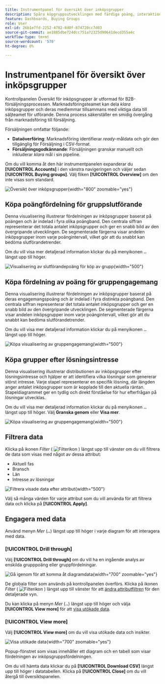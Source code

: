 ```yaml
---
title: Instrumentpanel för översikt över inköpsgrupper
description: Spåra köpgruppsutvecklingen med färdiga poäng, interaktionsstatistik och analys av lösningsintresse för att möjliggöra försäljning i Journey Optimizer B2B edition.
feature: Dashboards, Buying Groups
role: User
exl-id: 26b1e7fd-2252-4782-8d0f-874720cc7d03
source-git-commit: ae1885dbe724dcc751a72325d90641decd355a4c
workflow-type: tm+mt
source-wordcount: '570'
ht-degree: 0%

---
```


# Instrumentpanel för översikt över inköpsgrupper

Kontrollpanelen Översikt för inköpsgrupper är utformad för B2B-försäljningsprocessen. Marknadsföringsteamet kan dela _klara_ inköpsgrupper och deras medlemmar tillsammans med viktiga data till säljteamet för utförande. Denna process säkerställer en smidig övergång från marknadsföring till försäljning.

Försäljningen omfattar följande:

* **Dataöverföring**: Marknadsföring identifierar _ready_-måldata och gör den tillgänglig för Försäljning i CSV-format. 
* **Försäljningsgodkännande**: Försäljningen granskar manuellt och inkluderar _klara_ mål i sin pipeline.

Om du vill komma åt den här instrumentpanelen expanderar du **[!UICONTROL Accounts]** i den vänstra navigeringen och väljer sedan **[!UICONTROL Buying groups]**. Välj fliken **[!UICONTROL Overview]** om den inte visas som standard.

![Översikt över inköpsgrupper](./assets/buying-groups-overview.png){width="800" zoomable="yes"}
<!--
## Buying Group Status

Gain insights into your buying groups' progression with the Buying Group Status view. This visualization showcases the distribution of your buying groups categorized by their most recent status update within a specified time frame.

![Buying Groups overview](./assets/buying-groups-overview.png){width="800" zoomable="yes"}

**[!UICONTROL Status]** (y-axis): Track the journey of buying groups through various stages.
**[!UICONTROL Number of Buying Groups]** (x-axis): Quantify the number of buying groups at each status, providing a clear metric of your funnel's health and activity.

To generate a shareable PDF of your current view, click **[!UICONTROL Export]** at the top-right corner of the page. -->

## Köpa poängfördelning för gruppslutförande

Denna visualisering illustrerar fördelningen av inköpsgrupper baserat på poängen och är indelad i fyra olika poängband. Den centrala siffran representerar det totala antalet inköpsgrupper och ger en snabb bild av den övergripande utvecklingen. De segmenterade färgerna visar andelen inköpsgrupper inom varje poängintervall, vilket gör att du snabbt kan bedöma slutförandetrender.

Om du vill visa mer detaljerad information klickar du på menyikonen **..** längst upp till höger.

![Visualisering av slutförandepoäng för köp av grupp](./assets/buying-group-completion-score-chart.png){width="500"}

## Köpa fördelning av poäng för gruppengagemang

Denna visualisering illustrerar fördelningen av inköpsgrupper baserat på deras engagemangspoäng och är indelad i fyra distinkta poängband. Den centrala siffran representerar det totala antalet inköpsgrupper och ger en snabb bild av den övergripande utvecklingen. De segmenterade färgerna visar andelen inköpsgrupper inom varje poängintervall, vilket gör att du snabbt kan bedöma slutförandetrender.

Om du vill visa mer detaljerad information klickar du på menyikonen **..** längst upp till höger.

![Köpa visualisering av gruppengagemang](./assets/buying-group-completion-score-chart.png){width="500"}

## Köpa grupper efter lösningsintresse

Denna visualisering illustrerar distributionen av inköpsgrupper efter lösningsintresse och hjälper er att identifiera vilka lösningar som genererar störst intresse. Varje stapel representerar en specifik lösning, där längden anger antalet inköpsgrupper som är kopplade till den aktuella räntan. Stapeldiagrammet ger en tydlig och direkt förståelse för hur efterfrågan på lösningar utvecklas.

Om du vill visa mer detaljerad information klickar du på menyikonen **..** längst upp till höger. Välj **Granska genom** eller **Visa mer**.

![Köpa visualisering av gruppengagemang](./assets/buying-group-by-solution-interest-chart.png){width="500"}

## Filtrera data

Klicka på ikonen _Filter_ ( ![Filterikon](../assets/do-not-localize/icon-filter.svg) ) längst upp till vänster om du vill filtrera de data som visas med något av dessa attribut:

* Aktuell fas
* Bransch
* Län
* Intresse av lösningar

![Filtrera visade data efter attribut](./assets/buying-group-overview-filters.png){width="500"}

Välj så många värden för varje attribut som du vill använda för att filtrera data och klicka på **[!UICONTROL Apply]**.

## Engagera med data

Använd menyn _Mer_ (**..**) längst upp till höger i varje diagram för att interagera med data.

### [!UICONTROL Drill through]

Välj **[!UICONTROL Drill through]** om du vill ha en ingående analys av enskilda grupppoäng eller gruppfördelningar.

![Gå igenom för att komma åt diagramdata](./assets/buying-group-completion-score-drill-through-view.png){width="700" zoomable="yes"}

De globala filter som används på kontrollpanelen överförs. Klicka på ikonen _Filter_ ( ![Filterikon](../assets/do-not-localize/icon-filter.svg) ) längst upp till vänster för att [ändra attributfiltren](#filter-the-data) för den detaljerade vyn.

Du kan klicka på menyn _Mer_ (**..**) längst upp till höger och välja **[!UICONTROL View more]** för att [visa utökade data](#view-more).

### [!UICONTROL View more]

Välj **[!UICONTROL View more]** om du vill visa utökade data och insikter.

![Visa utökade data](./assets/buying-group-engagement-score-view-more.png){width="700" zoomable="yes"}

Popup-fönstret som visas innehåller ett diagram och en tabell som visar fördelningen av inköpsgruppsfördelningen.

Om du vill hämta data klickar du på **[!UICONTROL Download CSV]** längst upp till höger i datatabellen. Klicka på **[!UICONTROL Close]** om du vill återgå till översiktspanelen.
